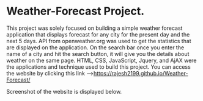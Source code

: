 # Weather-Forecast Project.
This project was solely focused on building a simple weather forecast application that displays forecast for any city for the present day and the next 5 days. 
API from openweather.org was used to get the statistics that are displayed on the application. On the search bar once you enter the name of a city and hit the 
search button, it will give you the details about weather on the same page. HTML, CSS, JavaScript, Jquery, and AjAX were the applications and technique used to 
build this project.
You can access the website by clicking this link -->https://rajesh2199.github.io/Weather-Forecast/

Screenshot of the website is displayed below.
